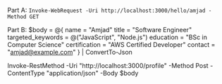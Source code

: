 


Part A: `Invoke-WebRequest -Uri http://localhost:3000/hello/amjad -Method GET`

Part B:
$body = @{
    name = "Amjad"
    title = "Software Engineer"
    targeted_keywords = @("JavaScript", "Node.js")
    education = "BSc in Computer Science"
    certification = "AWS Certified Developer"
    contact = "amjad@example.com"
} | ConvertTo-Json

Invoke-RestMethod -Uri "http://localhost:3000/profile" -Method Post -ContentType "application/json" -Body $body

